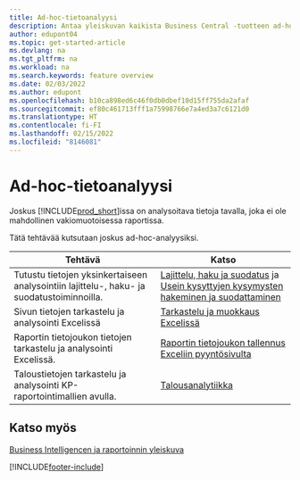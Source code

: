 ```yaml
---
title: Ad-hoc-tietoanalyysi
description: Antaa yleiskuvan kaikista Business Central -tuotteen ad-hoc-tietoanalyysitehtäviä tukevista ominaisuuksista.
author: edupont04
ms.topic: get-started-article
ms.devlang: na
ms.tgt_pltfrm: na
ms.workload: na
ms.search.keywords: feature overview
ms.date: 02/03/2022
ms.author: edupont
ms.openlocfilehash: b10ca898ed6c46f0db0dbef10d15ff755da2afaf
ms.sourcegitcommit: ef80c461713fff1a75998766e7a4ed3a7c6121d0
ms.translationtype: HT
ms.contentlocale: fi-FI
ms.lasthandoff: 02/15/2022
ms.locfileid: "8146081"
---
```

# <a name="ad-hoc-data-analysis"></a>Ad-hoc-tietoanalyysi

Joskus [!INCLUDE[prod_short](includes/prod_short.md)]issa on analysoitava tietoja tavalla, joka ei ole mahdollinen vakiomuotoisessa raportissa.

Tätä tehtävää kutsutaan joskus ad-hoc-analyysiksi. 

| Tehtävä | Katso |
| --- | --- |
| Tutustu tietojen yksinkertaiseen analysointiin lajittelu-, haku- ja suodatustoiminnoilla. | [Lajittelu, haku ja suodatus](ui-enter-criteria-filters.md) ja [Usein kysyttyjen kysymysten hakeminen ja suodattaminen](ui-search-filter-faq.yml) |
| Sivun tietojen tarkastelu ja analysointi Excelissä | [Tarkastelu ja muokkaus Excelissä](across-work-with-excel.md) |
| Raportin tietojoukon tietojen tarkastelu ja analysointi Excelissä. | [Raportin tietojoukon tallennus Exceliin pyyntösivulta](/dynamics365-release-plan/2021wave1/smb/dynamics365-business-central/save-report-dataset-excel-request-page) |
| Taloustietojen tarkastelu ja analysointi KP-raportointimallien avulla. | [Talousanalytiikka](bi.md) |

## <a name="see-also"></a>Katso myös

[Business Intelligencen ja raportoinnin yleiskuva](ui-work-report.md)


[!INCLUDE[footer-include](includes/footer-banner.md)]